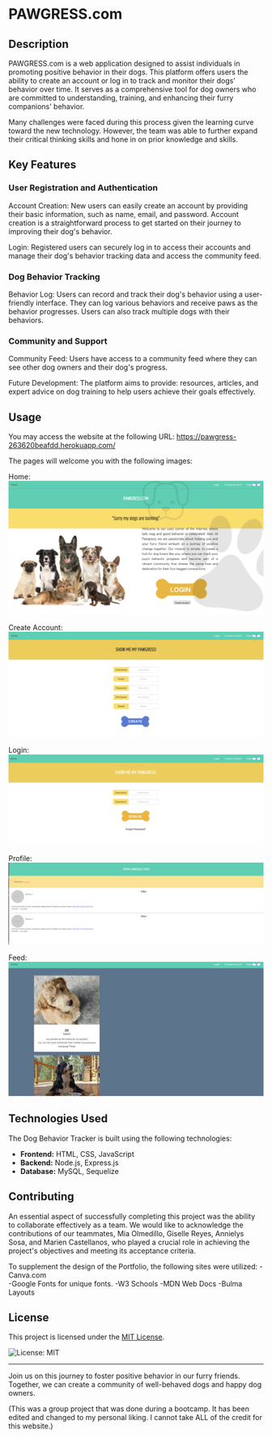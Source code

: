# PAWGRESS.com

## Description

PAWGRESS.com is a web application designed to assist individuals in promoting positive behavior in their dogs. This platform offers users the ability to create an account or log in to track and monitor their dogs' behavior over time. It serves as a comprehensive tool for dog owners who are committed to understanding, training, and enhancing their furry companions' behavior.

Many challenges were faced during this process given the learning curve toward the new technology. However, the team was able to further expand their critical thinking skills and hone in on prior knowledge and skills. 

## Key Features

### User Registration and Authentication

Account Creation:
New users can easily create an account by providing their basic information, such as name, email, and password. Account creation is a straightforward process to get started on their journey to improving their dog's behavior.

Login: 
Registered users can securely log in to access their accounts and manage their dog's behavior tracking data and access the community feed.

### Dog Behavior Tracking

Behavior Log:
Users can record and track their dog's behavior using a user-friendly interface. They can log various behaviors and receive paws as the behavior progresses. Users can also track multiple dogs with their behaviors. 


### Community and Support

Community Feed:
Users have access to a community feed where they can see other dog owners and their dog's progress. 

Future Development:
The platform aims to provide: resources, articles, and expert advice on dog training to help users achieve their goals effectively.


## Usage
You may access the website at the following URL:
https://pawgress-263620beafdd.herokuapp.com/


The pages will welcome you with the following images:

Home: 
<img src="public/images/Home-SS.png" alt="Home Page screenshot">

Create Account:
<img src="public/images/Create-SS.png" alt="Create Account screenshot">

Login:
<img src="public/images/Login-SS.png" alt="Login screenshot">

Profile:
<img src="public/images/Profile SS.png" alt="Profile screenshot">

Feed: 
<img src="public/images/Feed-SS.png" alt="Feed page screenshot">


## Technologies Used

The Dog Behavior Tracker is built using the following technologies:

- **Frontend:** HTML, CSS, JavaScript
- **Backend:** Node.js, Express.js
- **Database:** MySQL, Sequelize


## Contributing
An essential aspect of successfully completing this project was the ability to collaborate effectively as a team. We would like to acknowledge the contributions of our teammates, Mia Olmedillo, Giselle Reyes, Annielys Sosa, and Marien Castellanos, who played a crucial role in achieving the project's objectives and meeting its acceptance criteria.
 
To supplement the design of the Portfolio, the following sites were utilized:
-Canva.com  
-Google Fonts for unique fonts.
-W3 Schools 
-MDN Web Docs 
-Bulma Layouts


## License

This project is licensed under the [MIT License](LICENSE).

![License: MIT](https://img.shields.io/badge/License-MIT-yellow.svg)

---

Join us on this journey to foster positive behavior in our furry friends. Together, we can create a community of well-behaved dogs and happy dog owners.

(This was a group project that was done during a bootcamp. It has been edited and changed to my personal liking. I cannot take ALL of the credit for this website.)